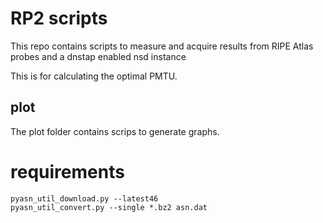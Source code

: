 # RP2 scripts
This repo contains scripts to measure and acquire results from RIPE Atlas
probes and a dnstap enabled nsd instance

This is for calculating the optimal PMTU.

## plot
The plot folder contains scrips to generate graphs.

# requirements
```
pyasn_util_download.py --latest46
pyasn_util_convert.py --single *.bz2 asn.dat
```
